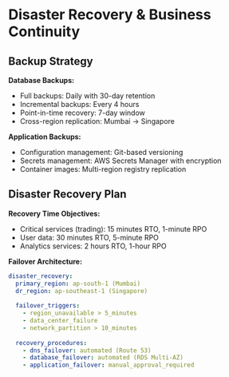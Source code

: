 # Disaster Recovery & Business Continuity

## Backup Strategy

**Database Backups:**
- Full backups: Daily with 30-day retention
- Incremental backups: Every 4 hours
- Point-in-time recovery: 7-day window
- Cross-region replication: Mumbai → Singapore

**Application Backups:**
- Configuration management: Git-based versioning
- Secrets management: AWS Secrets Manager with encryption
- Container images: Multi-region registry replication

## Disaster Recovery Plan

**Recovery Time Objectives:**
- Critical services (trading): 15 minutes RTO, 1-minute RPO
- User data: 30 minutes RTO, 5-minute RPO
- Analytics services: 2 hours RTO, 1-hour RPO

**Failover Architecture:**
```yaml
disaster_recovery:
  primary_region: ap-south-1 (Mumbai)
  dr_region: ap-southeast-1 (Singapore)
  
  failover_triggers:
    - region_unavailable > 5_minutes
    - data_center_failure
    - network_partition > 10_minutes
  
  recovery_procedures:
    - dns_failover: automated (Route 53)
    - database_failover: automated (RDS Multi-AZ)
    - application_failover: manual_approval_required
```
